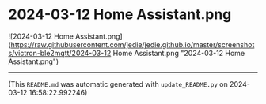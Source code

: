 
# 2024-03-12 Home Assistant.png

![2024-03-12 Home Assistant.png](https://raw.githubusercontent.com/jedie/jedie.github.io/master/screenshots/victron-ble2mqtt/2024-03-12 Home Assistant.png "2024-03-12 Home Assistant.png")

----
(This `README.md` was automatic generated with `update_README.py` on 2024-03-12 16:58:22.992246)
